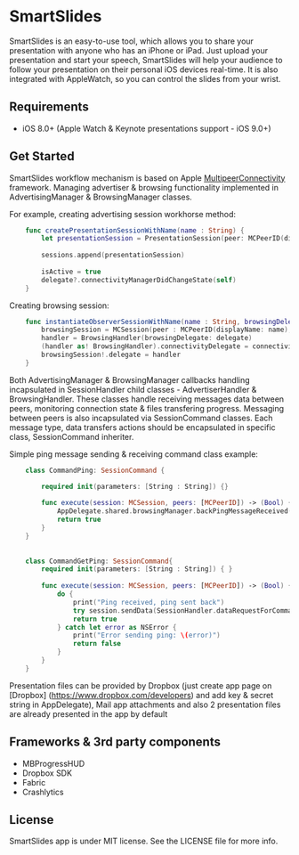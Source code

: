 
# SmartSlides

SmartSlides is an easy-to-use tool, which allows you to share your presentation with anyone who has an iPhone or iPad. Just upload your presentation and start your speech, SmartSlides will help your audience to follow your presentation on their personal iOS devices real-time. It is also integrated with AppleWatch, so you can control the slides from your wrist.

## Requirements

* iOS 8.0+ (Apple Watch & Keynote presentations support - iOS 9.0+)

## Get Started

SmartSlides workflow mechanism is based on Apple [MultipeerConnectivity](https://developer.apple.com/library/ios/documentation/MultipeerConnectivity/Reference/MultipeerConnectivityFramework/) framework. Managing advertiser & browsing functionality implemented in AdvertisingManager & BrowsingManager classes.

For example, creating advertising session workhorse method:

```swift
    func createPresentationSessionWithName(name : String) {
        let presentationSession = PresentationSession(peer: MCPeerID(displayName: name), serviceType: kServiceTypeName, delegate:     handler, index: 0, creationDate: NSDate(), broadcastingDevice: UIDevice().model)
        
        sessions.append(presentationSession)
        
        isActive = true
        delegate?.connectivityManagerDidChangeState(self)
    }
```
Creating browsing session:

```swift
    func instantiateObserverSessionWithName(name : String, browsingDelegate delegate : BrowsingHandlerDelegate?) {
        browsingSession = MCSession(peer : MCPeerID(displayName: name), securityIdentity : nil, encryptionPreference: .None)
        handler = BrowsingHandler(browsingDelegate: delegate)
        (handler as! BrowsingHandler).connectivityDelegate = connectivityDelegate
        browsingSession!.delegate = handler
    }
```
Both AdvertisingManager & BrowsingManager callbacks handling incapsulated in SessionHandler child classes - AdvertiserHandler & BrowsingHandler. These classes handle receiving messages data between peers, monitoring connection state & files transfering progress. Messaging between peers is also incapsulated via SessionCommand classes. Each message type, data transfers actions should be encapsulated in specific class, SessionCommand inheriter.

Simple ping message sending & receiving command class example:

```swift
    class CommandPing: SessionCommand {

        required init(parameters: [String : String]) {}
        
        func execute(session: MCSession, peers: [MCPeerID]) -> (Bool) {
            AppDelegate.shared.browsingManager.backPingMessageReceived()
            return true
        }
    }
    
    
    class CommandGetPing: SessionCommand{
        required init(parameters: [String : String]) { }
        
        func execute(session: MCSession, peers: [MCPeerID]) -> (Bool) {
            do {
                print("Ping received, ping sent back")
                try session.sendData(SessionHandler.dataRequestForCommandType(.PingServer, parameters: nil), toPeers: peers, withMode: .Reliable)
                return true
            } catch let error as NSError {
                print("Error sending ping: \(error)")
                return false
            }
        }
    }

```

Presentation files can be provided by Dropbox (just create app page on [Dropbox] (https://www.dropbox.com/developers) and add key & secret string in AppDelegate), Mail app attachments and also 2 presentation files are already presented in the app by default

## Frameworks & 3rd party components

* MBProgressHUD
* Dropbox SDK
* Fabric
* Crashlytics

## License

SmartSlides app is under MIT license. See the LICENSE file for more info.
